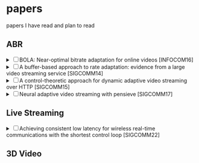 # papers
papers I have read and plan to read 
## ABR
<details>
  <summary><input type="checkbox">BOLA: Near-optimal bitrate adaptation for online videos [INFOCOM16]
  </summary>
Modern video players employ complex algorithms to adapt the bitrate of the video that is shown to the user. Bitrate adaptation requires a tradeoff between reducing the probability that the video freezes and enhancing the quality of the video shown to the user. A bitrate that is too high leads to frequent video freezes (i.e., rebuffering), while a bitrate that is too low leads to poor video quality. Video providers segment the video into short chunks and encode each chunk at multiple bitrates. The video player adaptively chooses the bitrate of each chunk that is downloaded, possibly choosing different bitrates for successive chunks. While bitrate adaptation holds the key to a good quality of experience for the user, current video players use ad-hoc algorithms that are poorly understood. We formulate bitrate adaptation as a utility maximization problem and devise an online control algorithm called BOLA that uses Lyapunov optimization techniques to minimize rebuffering and maximize video quality. We prove that BOLA achieves a time-average utility that is within an additive term O(1/V) of the optimal value, for a control parameter V related to the video buffer size. Further, unlike prior work, our algorithm does not require any prediction of available network bandwidth. We empirically validate our algorithm in a simulated network environment using an extensive collection of network traces. We show that our algorithm achieves near-optimal utility and in many cases significantly higher utility than current state-of-the-art algorithms. Our work has immediate impact on real-world video players and BOLA is part of the reference player implementation for the evolving DASH standard for video transmission.
</details>

<details>
  <summary><input type="checkbox">A buffer-based approach to rate adaptation: evidence from a large video streaming service [SIGCOMM14]
  </summary>
</details>


<details>
  <summary><input type="checkbox">A control-theoretic approach for dynamic adaptive video streaming over HTTP [SIGCOMM15]
  </summary>
</details>

<details>
  <summary><input type="checkbox">Neural adaptive video streaming with pensieve [SIGCOMM17]
  </summary>
</details>



## Live Streaming
<details>
  <summary><input type="checkbox">Achieving consistent low latency for wireless real-time communications with the shortest control loop [SIGCOMM22]
  </summary>
  Real-time communication (RTC) applications like video conferencing or cloud gaming require consistent low latency to provide a seamless interactive experience. However, wireless networks including WiFi and cellular, albeit providing a satisfactory median latency, drastically degrade at the tail due to frequent and substantial wireless bandwidth fluctuations. We observe that the control loop for the sending rate of RTC applications is inflated when congestion happens at the wireless access point (AP), resulting in untimely rate adaption to wireless dynamics. Existing solutions, however, suffer from the inflated control loop and fail to quickly adapt to bandwidth fluctuations. In this paper, we propose Zhuge, a pure wireless AP based solution that reduces the control loop of RTC applications by separating congestion feedback from congested queues. We design a Fortune Teller to precisely estimate per-packet wireless latency upon its arrival at the wireless AP. To make Zhuge deployable at scale, we also design a Feedback Updater that translates the estimated latency to comprehensible feedback messages for various protocols and immediately delivers them back to senders for rate adaption. Trace-driven and real-world evaluation shows that Zhuge reduces the ratio of large tail latency and RTC performance degradation by 17% to 95%.
</details>

## 3D Video